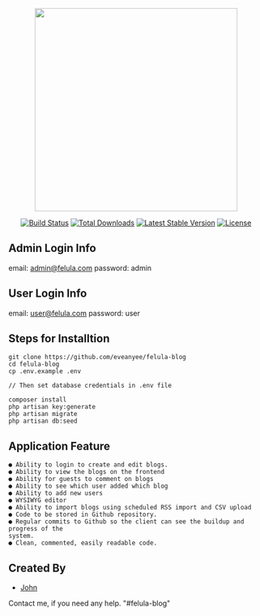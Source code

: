 <p align="center"><img src="https://raw.githubusercontent.com/laravel/art/master/logo-lockup/5%20SVG/2%20CMYK/1%20Full%20Color/laravel-logolockup-cmyk-red.svg" width="400"></p>

<p align="center">
<a href="https://travis-ci.org/laravel/framework"><img src="https://travis-ci.org/laravel/framework.svg" alt="Build Status"></a>
<a href="https://packagist.org/packages/laravel/framework"><img src="https://poser.pugx.org/laravel/framework/d/total.svg" alt="Total Downloads"></a>
<a href="https://packagist.org/packages/laravel/framework"><img src="https://poser.pugx.org/laravel/framework/v/stable.svg" alt="Latest Stable Version"></a>
<a href="https://packagist.org/packages/laravel/framework"><img src="https://poser.pugx.org/laravel/framework/license.svg" alt="License"></a>
</p>


## Admin Login Info
<!-- ------------------ -->
email: admin@felula.com
password: admin


## User Login Info
<!-- ------------------ -->
email: user@felula.com
password: user


## Steps for Installtion

```
git clone https://github.com/eveanyee/felula-blog
cd felula-blog
cp .env.example .env

// Then set database credentials in .env file

composer install
php artisan key:generate
php artisan migrate
php artisan db:seed
```

## Application Feature

```
● Ability to login to create and edit blogs.
● Ability to view the blogs on the frontend
● Ability for guests to comment on blogs
● Ability to see which user added which blog
● Ability to add new users
● WYSIWYG editor
● Ability to import blogs using scheduled RSS import and CSV upload
● Code to be stored in Github repository.
● Regular commits to Github so the client can see the buildup and progress of the
system.
● Clean, commented, easily readable code.
```

## Created By 

- [John](jonosemeke@gmail.com)

Contact me, if you need any help.
"#felula-blog" 

